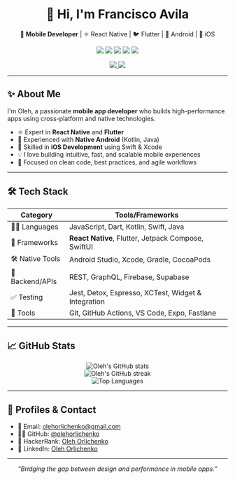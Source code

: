<h1 align="center">👋 Hi, I'm Francisco Avila</h1>

<p align="center">
  📱 <b>Mobile Developer</b> | ⚛️ React Native | 🐦 Flutter | 🤖 Android | 🍎 iOS  
</p>

<p align="center">
  <img src="https://img.shields.io/badge/JavaScript-F7DF1E?logo=javascript&logoColor=000&style=flat-square" />
  <img src="https://img.shields.io/badge/Dart-0175C2?logo=dart&logoColor=white&style=flat-square" />
  <img src="https://img.shields.io/badge/Kotlin-0095D5?logo=kotlin&logoColor=white&style=flat-square" />
  <img src="https://img.shields.io/badge/Swift-FA7343?logo=swift&logoColor=white&style=flat-square" />
  <img src="https://img.shields.io/badge/Java-007396?logo=java&logoColor=white&style=flat-square" />
</p>

<p align="center">
  <a href="https://github.com/olehorlichenko">
    <img src="https://img.shields.io/github/followers/olehorlichenko?label=Followers&style=social" />
  </a>
  <a href="https://github.com/olehorlichenko">
    <img src="https://img.shields.io/github/stars/olehorlichenko?style=social" />
  </a>
</p>

---

## ✨ About Me

I'm Oleh, a passionate **mobile app developer** who builds high-performance apps using cross-platform and native technologies.

- ⚛️ Expert in **React Native** and **Flutter**
- 🤖 Experienced with **Native Android** (Kotlin, Java)
- 🍎 Skilled in **iOS Development** using Swift & Xcode
- 💡 I love building intuitive, fast, and scalable mobile experiences
- 🔁 Focused on clean code, best practices, and agile workflows

---

## 🛠 Tech Stack

| Category       | Tools/Frameworks                                         |
|----------------|----------------------------------------------------------|
| 👨‍💻 Languages    | JavaScript, Dart, Kotlin, Swift, Java                   |
| 📱 Frameworks   | **React Native**, Flutter, Jetpack Compose, SwiftUI     |
| 🛠 Native Tools | Android Studio, Xcode, Gradle, CocoaPods                 |
| 🔌 Backend/APIs | REST, GraphQL, Firebase, Supabase                        |
| ✅ Testing      | Jest, Detox, Espresso, XCTest, Widget & Integration     |
| 🧰 Tools        | Git, GitHub Actions, VS Code, Expo, Fastlane            |

---

## 📈 GitHub Stats

<p align="center">
  <img src="https://github-readme-stats.vercel.app/api?username=olehorlichenko&show_icons=true&theme=radical" alt="Oleh's GitHub stats"/>
  <br/>
  <img src="https://github-readme-streak-stats.herokuapp.com/?user=olehorlichenko&theme=radical" alt="Oleh's GitHub streak"/>
  <br/>
  <img src="https://github-readme-stats.vercel.app/api/top-langs/?username=olehorlichenko&layout=compact&theme=radical" alt="Top Languages"/>
</p>

---

## 🔗 Profiles & Contact

- 📧 Email: [olehorlichenko@gmail.com](mailto:olehorlichenko@gmail.com)  
- 🧑‍💻 GitHub: [@olehorlichenko](https://github.com/olehorlichenko)  
- 🧠 HackerRank: [Oleh Orlichenko](https://www.hackerrank.com/profile/mastermern3)
- 💼 LinkedIn: [Oleh Orlichenko](https://www.linkedin.com/in/oleh-orlichenko-0757a6362/)

---

<p align="center"><i>“Bridging the gap between design and performance in mobile apps.”</i></p>
